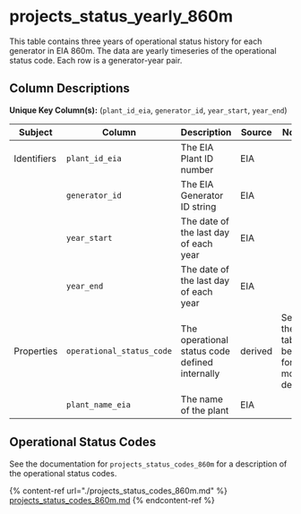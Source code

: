 # projects_status_yearly_860m

This table contains three years of operational status history for each generator in EIA 860m. The data are yearly timeseries of the operational status code. Each row is a generator-year pair.

## Column Descriptions

**Unique Key Column(s):** (`plant_id_eia`, `generator_id`, `year_start`, `year_end`)

|Subject|Column|Description|Source|Notes|
|----|----|----|----|----|
|Identifiers|`plant_id_eia`|The EIA Plant ID number|EIA||
||`generator_id`|The EIA Generator ID string|EIA||
||`year_start`|The date of the last day of each year|EIA||
||`year_end`|The date of the last day of each year|EIA||
|Properties|`operational_status_code`|The operational status code defined internally|derived|See the table below for more details|
||`plant_name_eia`|The name of the plant|EIA||

## Operational Status Codes

See the documentation for `projects_status_codes_860m` for a description of the operational status codes.

{% content-ref url="./projects_status_codes_860m.md" %}
[projects_status_codes_860m.md](./projects_status_codes_860m.md)
{% endcontent-ref %}
